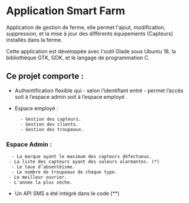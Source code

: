 # Application Smart Farm
Application de gestion de ferme, elle permet l'ajout, modification, suppression, et la mise à jour des différents équipements (Capteurs) installés dans la ferme.

Cette application est développée avec l'outil Glade sous Ubuntu 18, la bibliothèque GTK, GDK, et le langage de programmation C. 

## Ce projet comporte :
* Authentification flexible qui - selon l’identifiant entré -  permet l’accès soit à l’espace admin soit à l’espace employé .
* Espace employé : 

        - Gestion des capteurs. 
        - Gestion des clients.
        - Gestion des troupeaux.

### Espace Admin :
	  - La marque ayant le maximum des capteurs défectueux.
 	 - La liste des capteurs ayant des valeurs alarmantes. (*) 
	  - Le taux d’absentéisme.
	  - Le nombre de troupeaux de chaque type.
 	 - Le meilleur ouvrier.
 	 - L'année la plus sèche.

  - Un API SMS a été intégré dans le code (**)



